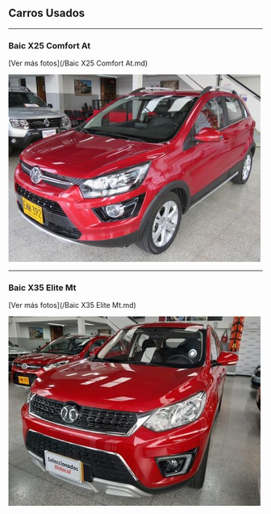 ## Carros Usados


---
### Baic X25 Comfort At

[Ver más fotos](/Baic X25 Comfort At.md)

<img src="images/Baic X25 Comfort At - 0.7906.jpg?raw=true"/>

---
### Baic X35 Elite Mt

[Ver más fotos](/Baic X35 Elite Mt.md)

<img src="images/Baic X35 Elite Mt - 0.0136.jpg?raw=true"/>



